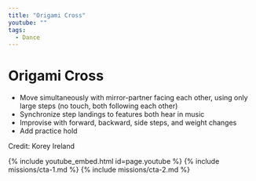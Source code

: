 ```yaml
---
title: "Origami Cross"
youtube: ""
tags:
  - Dance
---
```


# Origami Cross #

* Move simultaneously with mirror-partner facing each other, using only large steps (no touch, both following each other)
* Synchronize step landings to features both hear in music
* Improvise with forward, backward, side steps, and weight changes
* Add practice hold

Credit: Korey Ireland

{% include youtube_embed.html id=page.youtube %}
{% include missions/cta-1.md %}
{% include missions/cta-2.md %}
